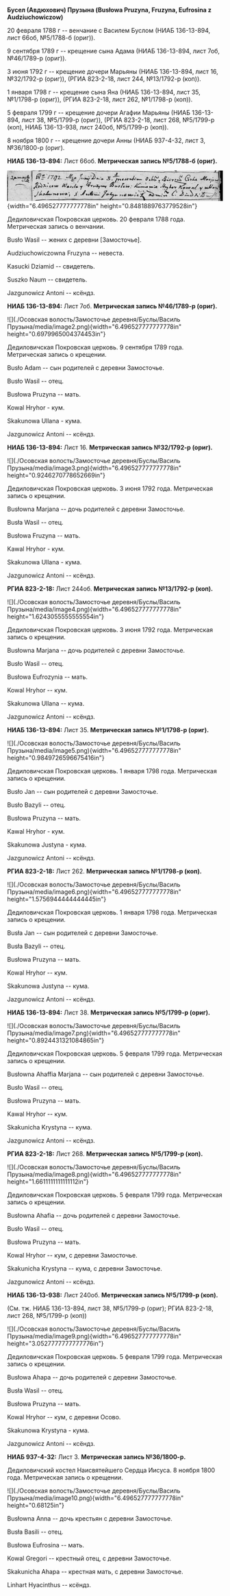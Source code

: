 **Бусел (Авдюхович) Прузына (Busłowa Pruzyna, Fruzyna, Eufrosina z
Audziuchowiczow)**

20 февраля 1788 г -- венчание с Василем Буслом (НИАБ 136-13-894, лист
66об, №5/1788-б (ориг)).

9 сентября 1789 г -- крещение сына Адама (НИАБ 136-13-894, лист 7об,
№46/1789-р (ориг)).

3 июня 1792 г -- крещение дочери Марьяны (НИАБ 136-13-894, лист 16,
№32/1792-р (ориг)), (РГИА 823-2-18, лист 244, №13/1792-р (коп)).

1 января 1798 г -- крещение сына Яна (НИАБ 136-13-894, лист 35,
№1/1798-р (ориг)), (РГИА 823-2-18, лист 262, №1/1798-р (коп)).

5 февраля 1799 г -- крещение дочери Агафии Марьяны (НИАБ 136-13-894,
лист 38, №5/1799-р (ориг)), (РГИА 823-2-18, лист 268, №5/1799-р (коп),
НИАБ 136-13-938, лист 240об, №5/1799-р (коп)).

8 ноября 1800 г -- крещение дочери Анны (НИАБ 937-4-32, лист 3,
№36/1800-р (ориг).

**НИАБ 136-13-894:** Лист 66об. **Метрическая запись №5/1788-б (ориг).**

![](./media/bf2272142be11c25d763dc4381473d7b59f7a679.png){width="6.496527777777778in"
height="0.8481889763779528in"}

Дедиловичская Покровская церковь. 20 февраля 1788 года. Метрическая
запись о венчании.

Busło Wasil -- жених с деревни \[Замосточье\].

Audziuchowiczowna Fruzyna -- невеста.

Kasucki Dziamid -- свидетель.

Suszko Naum -- свидетель.

Jazgunowicz Antoni -- ксёндз.

**НИАБ 136-13-894:** Лист 7об. **Метрическая запись №46/1789-р (ориг).**

![](./Осовская волость/Замосточье деревня/Буслы/Василь Прузына/media/image2.png){width="6.496527777777778in"
height="0.6979965004374453in"}

Дедиловичская Покровская церковь. 9 сентября 1789 года. Метрическая
запись о крещении.

Busło Adam -- сын родителей с деревни Замосточье.

Busło Wasil -- отец.

Busłowa Pruzyna -- мать.

Kowal Hryhor - кум.

Skakunowa Ullana - кума.

Jazgunowicz Antoni -- ксёндз.

**НИАБ 136-13-894:** Лист 16. **Метрическая запись №32/1792-р (ориг).**

![](./Осовская волость/Замосточье деревня/Буслы/Василь Прузына/media/image3.png){width="6.496527777777778in"
height="0.9246270778652669in"}

Дедиловичская Покровская церковь. 3 июня 1792 года. Метрическая запись о
крещении.

Busłowna Marjana -- дочь родителей с деревни Замосточье.

Busła Wasil -- отец.

Busłowa Fruzyna -- мать.

Kawal Hryhor - кум.

Skakunowa Ullana - кума.

Jazgunowicz Antoni -- ксёндз.

**РГИА 823-2-18:** Лист 244об. **Метрическая запись №13/1792-р (коп).**

![](./Осовская волость/Замосточье деревня/Буслы/Василь Прузына/media/image4.png){width="6.496527777777778in"
height="1.6243055555555554in"}

Дедиловичская Покровская церковь. 3 июня 1792 года. Метрическая запись о
крещении.

Busłowna Marjana -- дочь родителей с деревни Замосточье.

Busło Wasil -- отец.

Busłowa Eufrozynia -- мать.

Kowal Hryhor -- кум.

Skakunowa Ullana -- кума.

Jazgunowicz Antoni -- ксёндз.

**НИАБ 136-13-894:** Лист 35. **Метрическая запись №1/1798-р (ориг).**

![](./Осовская волость/Замосточье деревня/Буслы/Василь Прузына/media/image5.png){width="6.496527777777778in"
height="0.9849726596675416in"}

Дедиловичская Покровская церковь. 1 января 1798 года. Метрическая запись
о крещении.

Busło Jan -- сын родителей с деревни Замосточье.

Busło Bazyli -- отец.

Busłowa Pruzyna -- мать.

Kawal Hryhor - кум.

Skakunowa Justyna - кума.

Jazgunowicz Antoni -- ксёндз.

**РГИА 823-2-18:** Лист 262. **Метрическая запись №1/1798-р (коп).**

![](./Осовская волость/Замосточье деревня/Буслы/Василь Прузына/media/image6.png){width="6.496527777777778in"
height="1.5756944444444445in"}

Дедиловичская Покровская церковь. 1 января 1798 года. Метрическая запись
о крещении.

Busła Jan -- сын родителей с деревни Замосточье.

Busła Bazyli -- отец.

Busłowa Pruzyna -- мать.

Kowal Hryhor -- кум.

Skakunowa Justyna -- кума.

Jazgunowicz Antoni -- ксёндз.

**НИАБ 136-13-894:** Лист 38. **Метрическая запись №5/1799-р (ориг).**

![](./Осовская волость/Замосточье деревня/Буслы/Василь Прузына/media/image7.png){width="6.496527777777778in"
height="0.8924431321084865in"}

Дедиловичская Покровская церковь. 5 февраля 1799 года. Метрическая
запись о крещении.

Busłowna Ahaffia Marjana -- сын родителей с деревни Замосточье.

Busło Wasil -- отец.

Busłowa Pruzyna -- мать.

Kawal Hryhor -- кум.

Skakunicha Krystyna -- кума.

Jazgunowicz Antoni -- ксёндз.

**РГИА 823-2-18:** Лист 268. **Метрическая запись №5/1799-р (коп).**

![](./Осовская волость/Замосточье деревня/Буслы/Василь Прузына/media/image8.png){width="6.496527777777778in"
height="1.6611111111111112in"}

Дедиловичская Покровская церковь. 5 февраля 1799 года. Метрическая
запись о крещении.

Busłowna Ahafia -- дочь родителей с деревни Замосточье.

Busło Wasil -- отец.

Busłowa Pruzyna -- мать.

Kowal Hryhor -- кум, с деревни Замосточье.

Skakunicha Krystyna -- кума, с деревни Замосточье.

Jazgunowicz Antoni -- ксёндз.

**НИАБ 136-13-938:** Лист 240об. **Метрическая запись №5/1799-р (коп).**

(См. тж. НИАБ 136-13-894, лист 38, №5/1799-р (ориг); РГИА 823-2-18, лист
268, №5/1799-р (коп))

![](./Осовская волость/Замосточье деревня/Буслы/Василь Прузына/media/image9.png){width="6.496527777777778in"
height="3.0527777777777776in"}

Дедиловичская Покровская церковь. 5 февраля 1799 года. Метрическая
запись о крещении.

Busłowa Ahapa -- дочь родителей с деревни Замосточье.

Busła Wasil -- отец.

Busłowa Pruzyna -- мать.

Kowal Hryhor -- кум, с деревни Осово.

Skakunowa Krystyna - кума.

Jazgunowicz Antoni -- ксёндз.

**НИАБ 937-4-32:** Лист 3. **Метрическая запись №36/1800-р.**

Дедиловичский костел Наисвятейшего Сердца Иисуса. 8 ноября 1800 года.
Метрическая запись о крещении.

![](./Осовская волость/Замосточье деревня/Буслы/Василь Прузына/media/image10.png){width="6.496527777777778in"
height="0.68125in"}

Busłowna Anna -- дочь крестьян с деревни Замосточье.

Busła Basili -- отец.

Busłowa Eufrosina -- мать.

Kowal Gregori -- крестный отец, с деревни Замосточье.

Skakunicha Ahapa -- крестная мать, с деревни Замосточье.

Linhart Hyacinthus -- ксёндз.
